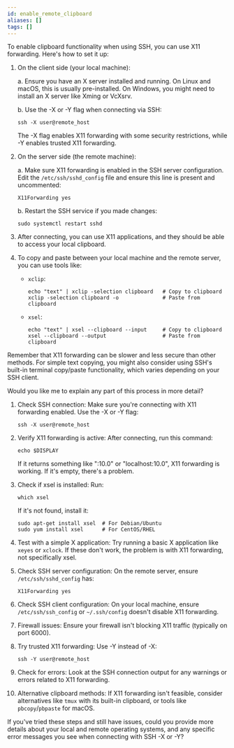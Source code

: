 ```yaml
---
id: enable_remote_clipboard
aliases: []
tags: []
---
```


To enable clipboard functionality when using SSH, you can use X11 forwarding. Here's how to set it up:

1. On the client side (your local machine):

   a. Ensure you have an X server installed and running. On Linux and macOS, this is usually pre-installed. On Windows, you might need to install an X server like Xming or VcXsrv.

   b. Use the -X or -Y flag when connecting via SSH:

   ```
   ssh -X user@remote_host
   ```

   The -X flag enables X11 forwarding with some security restrictions, while -Y enables trusted X11 forwarding.

2. On the server side (the remote machine):

   a. Make sure X11 forwarding is enabled in the SSH server configuration. Edit the `/etc/ssh/sshd_config` file and ensure this line is present and uncommented:

   ```
   X11Forwarding yes
   ```

   b. Restart the SSH service if you made changes:

   ```
   sudo systemctl restart sshd
   ```

3. After connecting, you can use X11 applications, and they should be able to access your local clipboard.

4. To copy and paste between your local machine and the remote server, you can use tools like:

   - `xclip`: 
     ```
     echo "text" | xclip -selection clipboard   # Copy to clipboard
     xclip -selection clipboard -o              # Paste from clipboard
     ```

   - `xsel`:
     ```
     echo "text" | xsel --clipboard --input     # Copy to clipboard
     xsel --clipboard --output                  # Paste from clipboard
     ```

Remember that X11 forwarding can be slower and less secure than other methods. For simple text copying, you might also consider using SSH's built-in terminal copy/paste functionality, which varies depending on your SSH client.

Would you like me to explain any part of this process in more detail?

1. Check SSH connection:
   Make sure you're connecting with X11 forwarding enabled. Use the -X or -Y flag:
   ```
   ssh -X user@remote_host
   ```

2. Verify X11 forwarding is active:
   After connecting, run this command:
   ```
   echo $DISPLAY
   ```
   If it returns something like ":10.0" or "localhost:10.0", X11 forwarding is working. If it's empty, there's a problem.

3. Check if xsel is installed:
   Run:
   ```
   which xsel
   ```
   If it's not found, install it:
   ```
   sudo apt-get install xsel  # For Debian/Ubuntu
   sudo yum install xsel      # For CentOS/RHEL
   ```

4. Test with a simple X application:
   Try running a basic X application like `xeyes` or `xclock`. If these don't work, the problem is with X11 forwarding, not specifically xsel.

5. Check SSH server configuration:
   On the remote server, ensure `/etc/ssh/sshd_config` has:
   ```
   X11Forwarding yes
   ```

6. Check SSH client configuration:
   On your local machine, ensure `/etc/ssh/ssh_config` or `~/.ssh/config` doesn't disable X11 forwarding.

7. Firewall issues:
   Ensure your firewall isn't blocking X11 traffic (typically on port 6000).

8. Try trusted X11 forwarding:
   Use -Y instead of -X:
   ```
   ssh -Y user@remote_host
   ```

9. Check for errors:
   Look at the SSH connection output for any warnings or errors related to X11 forwarding.

10. Alternative clipboard methods:
    If X11 forwarding isn't feasible, consider alternatives like `tmux` with its built-in clipboard, or tools like `pbcopy`/`pbpaste` for macOS.

If you've tried these steps and still have issues, could you provide more details about your local and remote operating systems, and any specific error messages you see when connecting with SSH -X or -Y?
